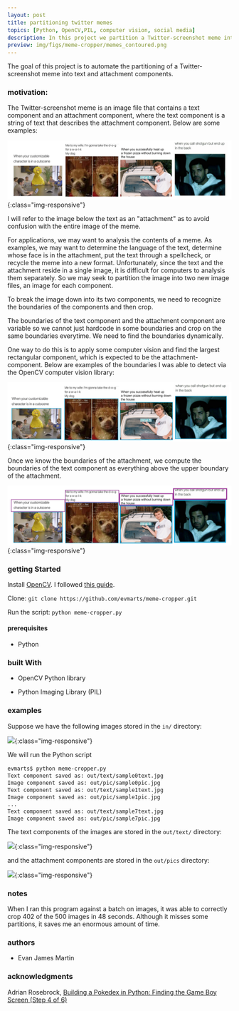 ```yaml
---
layout: post
title: partitioning twitter memes
topics: [Python, OpenCV,PIL, computer vision, social media]
description: In this project we partition a Twitter-screenshot meme into textual and image components. The goal of this project is to create a component that can be used in an automated system to analyze or make use of the raw elements of a Twitter-screenshot meme. 
preview: img/figs/meme-cropper/memes_contoured.png
---
```


The goal of this project is to automate the partitioning of a Twitter-screenshot meme into text and attachment components. 

### motivation: 
The Twitter-screenshot meme is an image file that contains a text component and an attachment component, where the text component is a string of text that describes the attachment component. Below are some examples:

![](img/figs/meme-cropper/memes.png){:class="img-responsive"}

I will refer to the image below the text as an "attachment" as to avoid confusion with the entire image of the meme. 

For applications, we may want to analysis the contents of a meme. As examples, we may want to determine the language of the text, determine whose face is in the attachment, put the text through a spellcheck, or recycle the meme into a new format. Unfortunately, since the text and the attachment reside in a single image, it is difficult for computers to analysis them separately. So we may seek to partition the image into two new image files, an image for each component. 

To break the image down into its two components, we need to recognize the boundaries of the components and then crop.

The boundaries of the text component and the attachment component are variable so we cannot just hardcode in some boundaries and crop on the same boundaries everytime. We need to find the boundaries dynamically. 

One way to do this is to apply some computer vision and find the largest rectangular component, which is expected to be the attachment-component. Below are examples of the boundaries I was able to detect via the OpenCV computer vision library:

![](img/figs/meme-cropper/memes_attach.png){:class="img-responsive"}

Once we know the boundaries of the attachment, we compute the boundaries of the text component as everything above the upper boundary of the attachment. 

![](img/figs/meme-cropper/memes_contoured.png){:class="img-responsive"}

### getting Started

Install [OpenCV](https://opencv.org/). I followed [this guide](https://www.pyimagesearch.com/2016/12/19/install-opencv-3-on-macos-with-homebrew-the-easy-way/). 

Clone:
```git clone https://github.com/evmarts/meme-cropper.git```

Run the script:
```python meme-cropper.py```

#### prerequisites

- Python

### built With

* OpenCV Python library

* Python Imaging Library (PIL)

### examples

Suppose we have the following images stored in the ```in/``` directory:

![](img/figs/meme-cropper/inputs.png){:class="img-responsive"}

We will run the Python script

~~~
evmarts$ python meme-cropper.py
Text component saved as: out/text/sample0text.jpg
Image component saved as: out/pic/sample0pic.jpg
Text component saved as: out/text/sample1text.jpg
Image component saved as: out/pic/sample1pic.jpg
...
Text component saved as: out/text/sample7text.jpg
Image component saved as: out/pic/sample7pic.jpg
~~~

The text components of the images are stored in the ```out/text/``` directory: 

![](img/figs/meme-cropper/textoutput.png){:class="img-responsive"}

and the attachment components are stored in the ```out/pics``` directory:

![](img/figs/meme-cropper/picoutput.png){:class="img-responsive"}

### notes

When I ran this program against a batch on images, it was able to correctly crop 402  of the 500 images in 48 seconds. Although it misses some partitions, it saves me an enormous amount of time. 


### authors

* Evan James Martin

### acknowledgments

Adrian Rosebrock, [Building a Pokedex in Python: Finding the Game Boy Screen (Step 4 of 6)](https://www.pyimagesearch.com/2014/04/21/building-pokedex-python-finding-game-boy-screen-step-4-6/)

